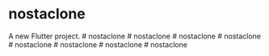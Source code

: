 # nostaclone

A new Flutter project.
#   n o s t a c l o n e  
 #   n o s t a c l o n e  
 #   n o s t a c l o n e  
 #   n o s t a c l o n e  
 #   n o s t a c l o n e  
 #   n o s t a c l o n e  
 #   n o s t a c l o n e  
 #   n o s t a c l o n e  
 